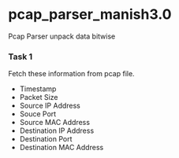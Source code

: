# pcap_parser_manish3.0
Pcap Parser unpack data bitwise


<h3> Task 1 </h3>

Fetch these information from pcap file.

- Timestamp
- Packet Size
- Source IP Address
- Souce Port 
- Source MAC Address
- Destination IP Address
- Destination Port
- Destination MAC Address
